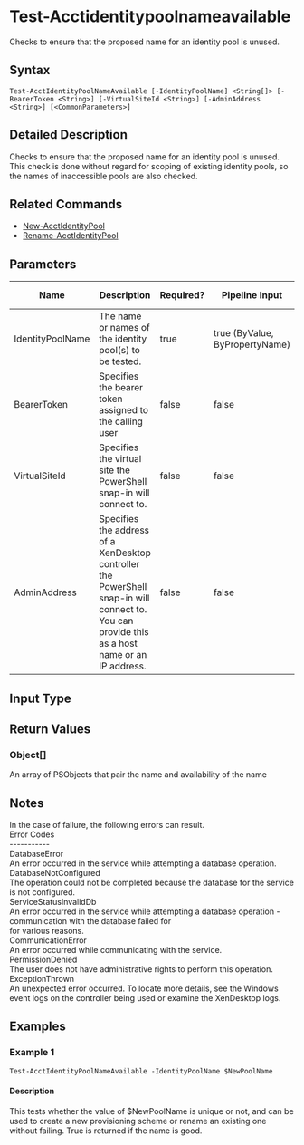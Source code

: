 ﻿
# Test-Acctidentitypoolnameavailable
Checks to ensure that the proposed name for an identity pool is unused.
## Syntax
```
Test-AcctIdentityPoolNameAvailable [-IdentityPoolName] <String[]> [-BearerToken <String>] [-VirtualSiteId <String>] [-AdminAddress <String>] [<CommonParameters>]
```
## Detailed Description
Checks to ensure that the proposed name for an identity pool is unused. This check is done without regard for scoping of existing identity pools, so the names of inaccessible pools are also checked.


## Related Commands

* [New-AcctIdentityPool](../New-AcctIdentityPool/)
* [Rename-AcctIdentityPool](../Rename-AcctIdentityPool/)
## Parameters
| Name   | Description | Required? | Pipeline Input | Default Value |
| --- | --- | --- | --- | --- |
| IdentityPoolName | The name or names of the identity pool(s) to be tested. | true | true (ByValue, ByPropertyName) |  |
| BearerToken | Specifies the bearer token assigned to the calling user | false | false |  |
| VirtualSiteId | Specifies the virtual site the PowerShell snap-in will connect to. | false | false |  |
| AdminAddress | Specifies the address of a XenDesktop controller the PowerShell snap-in will connect to. You can provide this as a host name or an IP address. | false | false | Localhost. Once a value is provided by any cmdlet, this value becomes the default. |

## Input Type

### 

## Return Values

### Object\[\]
An array of PSObjects that pair the name and availability of the name
## Notes
In the case of failure, the following errors can result.<br>    Error Codes<br>    -----------<br>    DatabaseError<br>    An error occurred in the service while attempting a database operation.<br>    DatabaseNotConfigured<br>    The operation could not be completed because the database for the service is not configured.<br>    ServiceStatusInvalidDb<br>    An error occurred in the service while attempting a database operation - communication with the database failed for<br>    for various reasons.<br>    CommunicationError<br>    An error occurred while communicating with the service.<br>    PermissionDenied<br>    The user does not have administrative rights to perform this operation.<br>    ExceptionThrown<br>    An unexpected error occurred.  To locate more details, see the Windows event logs on the controller being used or examine the XenDesktop logs.
## Examples

### Example 1
```
Test-AcctIdentityPoolNameAvailable -IdentityPoolName $NewPoolName
```
#### Description
This tests whether the value of \$NewPoolName is unique or not, and can be used to create a new provisioning scheme or rename an existing one without failing. True is returned if the name is good.
